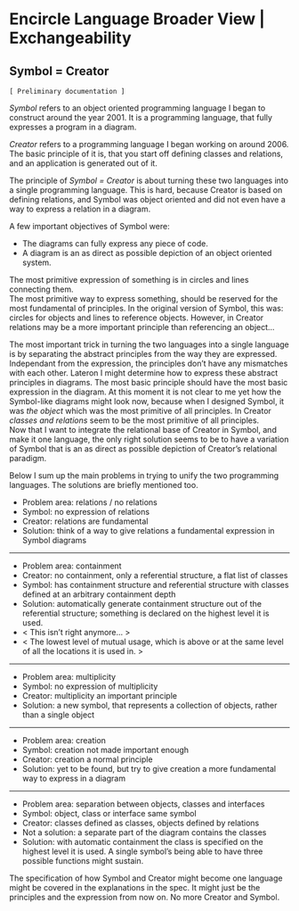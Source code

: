 ﻿Encircle Language Broader View | Exchangeability
================================================

Symbol = Creator
----------------

`[ Preliminary documentation ]`

*Symbol* refers to an object oriented programming language I began to construct around the year 2001. It is a programming language, that fully expresses a program in a diagram.

*Creator* refers to a programming language I began working on around 2006. The basic principle of it is, that you start off defining classes and relations, and an application is generated out of it.

The principle of *Symbol = Creator* is about turning these two languages into a single programming language. This is hard, because Creator is based on defining relations, and Symbol was object oriented and did not even have a way to express a relation in a diagram.

A few important objectives of Symbol were:

- The diagrams can fully express any piece of code. 
- A diagram is an as direct as possible depiction of an object oriented system.

The most primitive expression of something is in circles and lines connecting them.  
The most primitive way to express something, should be reserved for the most fundamental of principles. In the original version of Symbol, this was: circles for objects and lines to reference objects. However, in Creator relations may be a more important principle than referencing an object...

The most important trick in turning the two languages into a single language is by separating the abstract principles from the way they are expressed. Independant from the expression, the principles don’t have any mismatches with each other. Lateron I might determine how to express these abstract principles in diagrams. The most basic principle should have the most basic expression in the diagram. At this moment it is not clear to me yet how the Symbol-like diagrams might look now, because when I designed Symbol, it was *the object* which was the most primitive of all principles. In Creator *classes and relations* seem to be the most primitive of all principles.  
Now that I want to integrate the relational base of Creator in Symbol, and make it one language, the only right solution seems to be to have a variation of Symbol that is an as direct as possible depiction of Creator’s relational paradigm.

Below I sum up the main problems in trying to unify the two programming languages. The solutions are briefly mentioned too.

- Problem area: relations / no relations
- Symbol: no expression of relations
- Creator: relations are fundamental
- Solution: think of a way to give relations a fundamental expression in Symbol diagrams
-----
- Problem area: containment
- Creator: no containment, only a referential structure, a flat list of classes
- Symbol: has containment structure and referential structure with classes defined at an arbitrary containment depth
- Solution: automatically generate containment structure out of the referential structure; something is declared on the highest level it is used.
- < This isn’t right anymore... >
- < The lowest level of mutual usage, which is above or at the same level of all the locations it is used in. >
-----
- Problem area: multiplicity
- Symbol: no expression of multiplicity
- Creator: multiplicity an important principle
- Solution: a new symbol, that represents a collection of objects, rather than a single object
----- 
- Problem area: creation
- Symbol: creation not made important enough
- Creator: creation a normal principle
- Solution: yet to be found, but try to give creation a more fundamental way to express in a diagram
----- 
- Problem area: separation between objects, classes and interfaces
- Symbol: object, class or interface same symbol
- Creator: classes defined as classes, objects defined by relations
- Not a solution: a separate part of the diagram contains the classes
- Solution: with automatic containment the class is specified on the highest level it is used. A single symbol’s being able to have three possible functions might sustain.

The specification of how Symbol and Creator might become one language might be covered in the explanations in the spec. It might just be the principles and the expression from now on. No more Creator and Symbol.